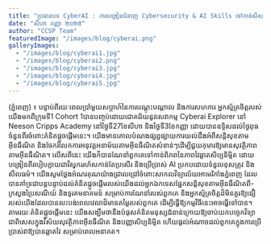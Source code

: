 ```yaml
---
title: "ប្រធានបទ CyberAI : ការបង្រៀនជំនាញ Cybersecurity & AI Skills ទៅកាន់សិស្សានុសិស្ស"
date: "សីហា កញ្ញា ២០២៥"
author: "CCSP Team"
featuredImage: "/images/blog/cyberai.png"
galleryImages:
  - "/images/blog/cyberai1.jpg"
  - "/images/blog/cyberai2.png"
  - "/images/blog/cyberai3.jpg"
  - "/images/blog/cyberai4.jpg"
  - "/images/blog/cyberai5.jpg"
---
```


 (ភ្នំពេញ) ៖ បន្ទាប់ពីរយៈពេលប្រាំមួយសប្តាហ៍នៃការបណ្តុះបណ្តាល និងការសហការ អ្នកស្ម័គ្រចិត្តរបស់យើងមកពីក្រុមទី1 Cohort 1បានបញ្ចប់ដោយជោគជ័យនូវសេវាកម្ម Cyberai Explorer នៅ Neeson Cripps Academy នៅថ្ងៃទី27ខែសីហា និងថ្ងៃទី3ខែកញ្ញា ដោយបានឧទ្ទិសដល់ថ្ងៃពុធចំនួនពីរចំពោះគំនិតផ្តួចផ្តើមនេះ។
 យើងមានគោលបំណងផ្សព្វផ្សាយការយល់ដឹងអំពីសន្តិសុខតាមអ៊ីនធឺណិត និងចែករំលែកការអនុវត្តអនាម័យតាមអ៊ីនធឺណិតសំខាន់ៗដើម្បីជួយកុមារឱ្យមានសុវត្ថិភាពតាមអ៊ីនធឺណិត។ លើសពីនេះ យើងក៏បានណែនាំពួកគេទៅកាន់ពិភពនៃភាពវៃឆ្លាតសិប្បនិម្មិត ដោយបង្រៀនពីរបៀបក្លាយជាវិស្វកររហ័សកាន់តែប្រសើរ និងប្រើប្រាស់ AI ប្រកបដោយទំនួលខុសត្រូវ និងសីលធម៌។
 យើងសូមថ្លែងអំណរគុណយ៉ាងជ្រាលជ្រៅចំពោះសាកលវិទ្យាល័យអាមេរិកាំងភ្នំពេញ ដែលបានគាំទ្រជាបន្តបន្ទាប់ដល់គំនិតផ្តួចផ្តើមរបស់យើងដល់អ្នកឯកទេសផ្នែកសន្តិសុខតាមអ៊ីនធឺណិតពី-ក្រសួងប្រៃសណីយ៍ និងទូរគមនាគមន៍ សម្រាប់ការណែនាំរបស់ពួកគេ និងអ្នកស្ម័គ្រចិត្តដ៏មិនគួរឱ្យជឿរបស់យើងដែលបានលះបង់ពេលវេលាដ៏មានតម្លៃរបស់ពួកគេ ដើម្បីធ្វើឱ្យកម្មវិធីនេះអាចធ្វើទៅបាន។
 តាមរយៈគំនិតផ្តួចផ្តើមនេះ យើងសង្ឃឹមថានឹងបំផុសគំនិតមនុស្សជំនាន់ក្រោយឱ្យចាប់យកបច្ចេកវិទ្យា ជាពិសេសក្នុងវិស័យសុវត្ថិភាពអ៊ីនធឺណិត និងបញ្ញាសិប្បនិម្មិត ហើយផ្តល់អំណាចដល់ពួកគេក្នុងការប្រើប្រាស់វាឱ្យបានឆ្លាតវៃ សម្រាប់ពេលអនាគត។

